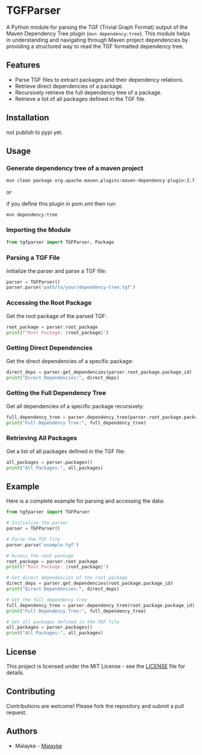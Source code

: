
# TGFParser

A Python module for parsing the TGF (Trivial Graph Format) output of the Maven Dependency Tree plugin (`mvn dependency:tree`). This module helps in understanding and navigating through Maven project dependencies by providing a structured way to read the TGF formatted dependency tree.

## Features

- Parse TGF files to extract packages and their dependency relations.
- Retrieve direct dependencies of a package.
- Recursively retrieve the full dependency tree of a package.
- Retrieve a list of all packages defined in the TGF file.

## Installation

not publish to pypi yet.

## Usage

### Generate dependency tree of a maven project

```bash
mvn clean package org.apache.maven.plugins:maven-dependency-plugin:3.7.1:tree
```  
or  

if you define this plugin in pom.xml then run:
```
mvn dependency:tree
```  

### Importing the Module

```python
from tgfparser import TGFParser, Package
```

### Parsing a TGF File

Initialize the parser and parse a TGF file:

```python
parser = TGFParser()
parser.parse('path/to/your/dependency-tree.tgf')
```

### Accessing the Root Package

Get the root package of the parsed TGF:

```python
root_package = parser.root_package
print(f"Root Package: {root_package}")
```

### Getting Direct Dependencies

Get the direct dependencies of a specific package:

```python
direct_deps = parser.get_dependencies(parser.root_package.package_id)
print("Direct Dependencies:", direct_deps)
```

### Getting the Full Dependency Tree

Get all dependencies of a specific package recursively:

```python
full_dependency_tree = parser.dependency_tree(parser.root_package.package_id)
print("Full Dependency Tree:", full_dependency_tree)
```

### Retrieving All Packages

Get a list of all packages defined in the TGF file:

```python
all_packages = parser.packages()
print("All Packages:", all_packages)
```

## Example

Here is a complete example for parsing and accessing the data:

```python
from tgfparser import TGFParser

# Initialize the parser
parser = TGFParser()

# Parse the TGF file
parser.parse('example.tgf')

# Access the root package
root_package = parser.root_package
print(f"Root Package: {root_package}")

# Get direct dependencies of the root package
direct_deps = parser.get_dependencies(root_package.package_id)
print("Direct Dependencies:", direct_deps)

# Get the full dependency tree
full_dependency_tree = parser.dependency_tree(root_package.package_id)
print("Full Dependency Tree:", full_dependency_tree)

# Get all packages defined in the TGF file
all_packages = parser.packages()
print("All Packages:", all_packages)
```

## License

This project is licensed under the MIT License - see the [LICENSE](LICENSE) file for details.

## Contributing

Contributions are welcome! Please fork the repository and submit a pull request.

## Authors

- Malayke - [Malayke](https://github.com/malayke)

